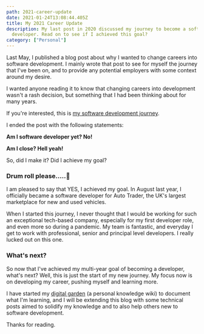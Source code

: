 ```yaml
---
path: 2021-career-update
date: 2021-01-24T13:08:44.405Z
title: My 2021 Career Update
description: My last post in 2020 discussed my journey to become a software
  developer. Read on to see if I achieved this goal?
category: ["Personal"]
---
```

Last May, I published a blog post about why I wanted to change careers into software development. I mainly wrote that post to see for myself the journey that I've been on, and to provide any potential employers with some context around my desire.

I wanted anyone reading it to know that changing careers into development wasn't a rash decision, but something that I had been thinking about for many years.

If you're interested, this is [my software development journey](https://www.bradleynichol.co.uk/blog/why-software-development-why-now/).

I ended the post with the following statements:

**Am I software developer yet? No!**

**Am I close? Hell yeah!**

So, did I make it? Did I achieve my goal?

### Drum roll please.....🥁

I am pleased to say that YES, I achieved my goal. In August last year, I officially became a software developer for Auto Trader, the UK's largest marketplace for new and used vehicles.

When I started this journey, I never thought that I would be working for such an exceptional tech-based company, especially for my first developer role, and even more so during a pandemic. My team is fantastic, and everyday I get to work with professional, senior and principal level developers. I really lucked out on this one. 

### What's next?

So now that I've achieved my multi-year goal of becoming a developer, what's next? Well, this is just the start of my new journey. My focus now is on developing my career, pushing myself and learning more. 

I have started my [digital garden](https://brain.bradleynichol.co.uk/) (a personal knowledge wiki) to document what I'm learning, and I will be extending this blog with some technical posts aimed to solidify my knowledge and to also help others new to software development.

Thanks for reading.